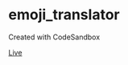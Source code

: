 # emoji_translator
Created with CodeSandbox

<a href="https://emojidictionary.netlify.app/">Live</a>
